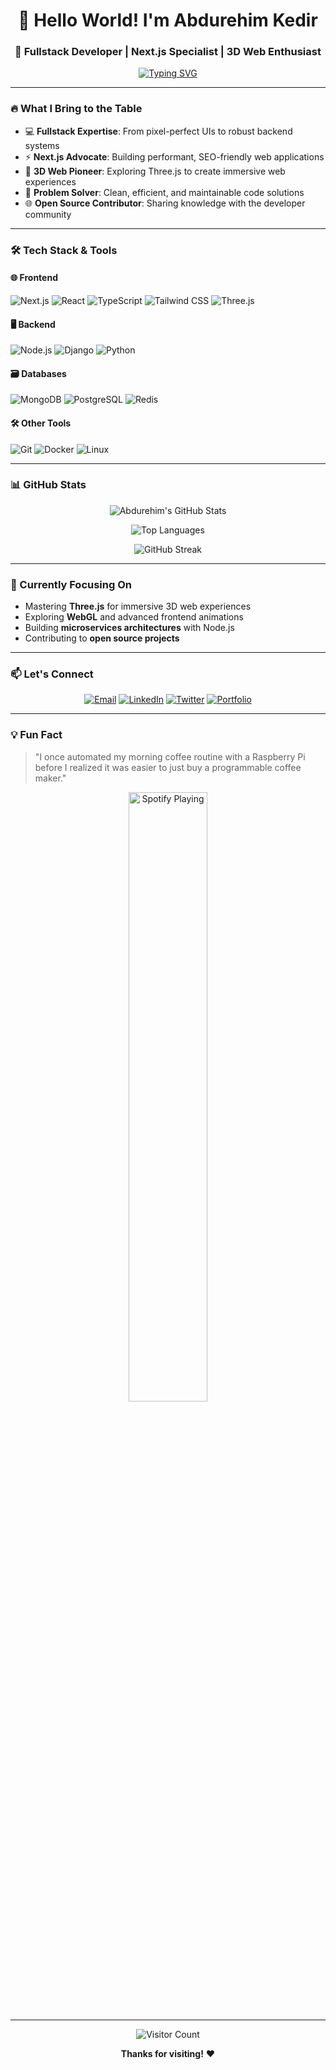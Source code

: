 # <div align="center">👋 Hello World! I'm Abdurehim Kedir</div>
### <div align="center">🚀 Fullstack Developer | Next.js Specialist | 3D Web Enthusiast</div>

<div align="center">
  <a href="https://git.io/typing-svg"><img src="https://readme-typing-svg.demolab.com?font=Fira+Code&weight=600&size=22&pause=1000&color=22C3E6&center=true&vCenter=true&width=600&lines=Crafting+digital+experiences+with+code;Turning+ideas+into+interactive+reality;Passionate+about+cutting-edge+web+technologies" alt="Typing SVG" /></a>
</div>

---

### 🔥 What I Bring to the Table

- 💻 **Fullstack Expertise**: From pixel-perfect UIs to robust backend systems
- ⚡ **Next.js Advocate**: Building performant, SEO-friendly web applications
- 🎨 **3D Web Pioneer**: Exploring Three.js to create immersive web experiences
- 🧠 **Problem Solver**: Clean, efficient, and maintainable code solutions
- 🌐 **Open Source Contributor**: Sharing knowledge with the developer community

---

### 🛠️ Tech Stack & Tools

#### 🌐 Frontend
![Next.js](https://img.shields.io/badge/-Next.js-000000?style=flat-square&logo=next.js)
![React](https://img.shields.io/badge/-React-61DAFB?style=flat-square&logo=react&logoColor=white)
![TypeScript](https://img.shields.io/badge/-TypeScript-3178C6?style=flat-square&logo=typescript&logoColor=white)
![Tailwind CSS](https://img.shields.io/badge/-Tailwind_CSS-38B2AC?style=flat-square&logo=tailwind-css&logoColor=white)
![Three.js](https://img.shields.io/badge/-Three.js-000000?style=flat-square&logo=three.js&logoColor=white)

#### 🖥️ Backend
![Node.js](https://img.shields.io/badge/-Node.js-339933?style=flat-square&logo=node.js&logoColor=white)
![Django](https://img.shields.io/badge/-Django-092E20?style=flat-square&logo=django&logoColor=white)
![Python](https://img.shields.io/badge/-Python-3776AB?style=flat-square&logo=python&logoColor=white)

#### 🗃️ Databases
![MongoDB](https://img.shields.io/badge/-MongoDB-47A248?style=flat-square&logo=mongodb&logoColor=white)
![PostgreSQL](https://img.shields.io/badge/-PostgreSQL-4169E1?style=flat-square&logo=postgresql&logoColor=white)
![Redis](https://img.shields.io/badge/-Redis-DC382D?style=flat-square&logo=redis&logoColor=white)

#### 🛠️ Other Tools
![Git](https://img.shields.io/badge/-Git-F05032?style=flat-square&logo=git&logoColor=white)
![Docker](https://img.shields.io/badge/-Docker-2496ED?style=flat-square&logo=docker&logoColor=white)
![Linux](https://img.shields.io/badge/-Linux-FCC624?style=flat-square&logo=linux&logoColor=black)

---

### 📊 GitHub Stats

<div align="center">
  
  ![Abdurehim's GitHub Stats](https://github-readme-stats.vercel.app/api?username=kedabdure&show_icons=true&theme=radical&hide_border=true&include_all_commits=true&count_private=true)
  
  ![Top Languages](https://github-readme-stats.vercel.app/api/top-langs/?username=kedabdure&layout=compact&theme=radical&hide_border=true&langs_count=6)
  
  ![GitHub Streak](https://github-readme-streak-stats.herokuapp.com/?user=kedabdure&theme=radical&hide_border=true)
  
</div>

---

### 🎯 Currently Focusing On

- Mastering **Three.js** for immersive 3D web experiences
- Exploring **WebGL** and advanced frontend animations
- Building **microservices architectures** with Node.js
- Contributing to **open source projects**

---

### 📫 Let's Connect

<div align="center">
  
  [![Email](https://img.shields.io/badge/-Email-D14836?style=for-the-badge&logo=gmail&logoColor=white)](mailto:abdurehimk77@gmail.com)
  [![LinkedIn](https://img.shields.io/badge/-LinkedIn-0077B5?style=for-the-badge&logo=linkedin&logoColor=white)](https://linkedin.com/in/yourprofile)
  [![Twitter](https://img.shields.io/badge/-Twitter-1DA1F2?style=for-the-badge&logo=twitter&logoColor=white)](https://twitter.com/yourhandle)
  [![Portfolio](https://img.shields.io/badge/-Portfolio-FF7139?style=for-the-badge&logo=firefox&logoColor=white)](https://yourportfolio.com)
  
</div>

---

### 💡 Fun Fact

> "I once automated my morning coffee routine with a Raspberry Pi before I realized it was easier to just buy a programmable coffee maker."

<div align="center">
  <img src="https://spotify-github-profile.vercel.app/api/view?uid=yourspotifyid&cover_image=true&theme=novatorem" alt="Spotify Playing" width="50%"/>
</div>

---

<div align="center">
  
  ![Visitor Count](https://komarev.com/ghpvc/?username=kedabdure&label=Profile%20Views&color=0e75b6&style=flat)
  
  **Thanks for visiting!** ❤️
  
</div>
